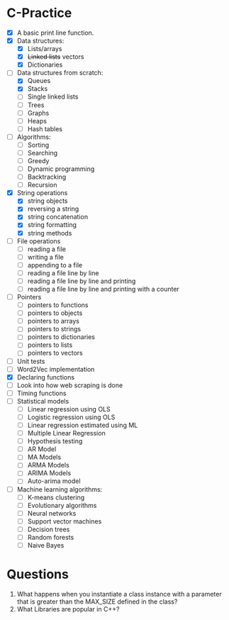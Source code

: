 # C-Practice

- [x] A basic print line function.
- [x] Data structures:
    - [x] Lists/arrays
    - [x] <s>Linked lists</s> vectors
    - [x] Dictionaries
- [ ] Data structures from scratch:
    - [x] Queues
    - [x] Stacks
    - [ ] Single linked lists
    - [ ] Trees
    - [ ] Graphs
    - [ ] Heaps
    - [ ] Hash tables
- [ ] Algorithms:
    - [ ] Sorting
    - [ ] Searching
    - [ ] Greedy
    - [ ] Dynamic programming
    - [ ] Backtracking
    - [ ] Recursion
- [x] String operations
    - [x] string objects
    - [x] reversing a string
    - [x] string concatenation
    - [x] string formatting
    - [x] string methods
- [ ] File operations
    - [ ] reading a file
    - [ ] writing a file
    - [ ] appending to a file
    - [ ] reading a file line by line
    - [ ] reading a file line by line and printing
    - [ ] reading a file line by line and printing with a counter
- [ ] Pointers
    - [ ] pointers to functions
    - [ ] pointers to objects
    - [ ] pointers to arrays
    - [ ] pointers to strings
    - [ ] pointers to dictionaries
    - [ ] pointers to lists
    - [ ] pointers to vectors
- [ ] Unit tests
- [ ] Word2Vec implementation
- [x] Declaring functions
- [ ] Look into how web scraping is done
- [ ] Timing functions
- [ ] Statistical models
    - [ ] Linear regression using OLS
    - [ ] Logistic regression using OLS
    - [ ] Linear regression estimated using ML
    - [ ] Multiple Linear Regression
    - [ ] Hypothesis testing
    - [ ] AR Model
    - [ ] MA Models
    - [ ] ARMA Models
    - [ ] ARIMA Models
    - [ ] Auto-arima model
- [ ] Machine learning algorithms:
    - [ ] K-means clustering
    - [ ] Evolutionary algorithms
    - [ ] Neural networks
    - [ ] Support vector machines
    - [ ] Decision trees
    - [ ] Random forests
    - [ ] Naive Bayes 

# Questions
1. What happens when you instantiate a class instance with a parameter that is greater than the MAX_SIZE defined in the class?
2. What Libraries are popular in C++?